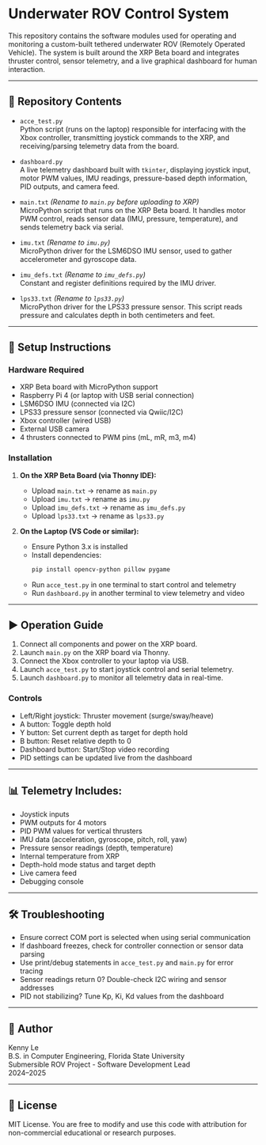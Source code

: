# Underwater ROV Control System

This repository contains the software modules used for operating and monitoring a custom-built tethered underwater ROV (Remotely Operated Vehicle). The system is built around the XRP Beta board and integrates thruster control, sensor telemetry, and a live graphical dashboard for human interaction.

---

## 📁 Repository Contents

- `acce_test.py`  
  Python script (runs on the laptop) responsible for interfacing with the Xbox controller, transmitting joystick commands to the XRP, and receiving/parsing telemetry data from the board.

- `dashboard.py`  
  A live telemetry dashboard built with `tkinter`, displaying joystick input, motor PWM values, IMU readings, pressure-based depth information, PID outputs, and camera feed.

- `main.txt` *(Rename to `main.py` before uploading to XRP)*  
  MicroPython script that runs on the XRP Beta board. It handles motor PWM control, reads sensor data (IMU, pressure, temperature), and sends telemetry back via serial.

- `imu.txt` *(Rename to `imu.py`)*  
  MicroPython driver for the LSM6DSO IMU sensor, used to gather accelerometer and gyroscope data.

- `imu_defs.txt` *(Rename to `imu_defs.py`)*  
  Constant and register definitions required by the IMU driver.

- `lps33.txt` *(Rename to `lps33.py`)*  
  MicroPython driver for the LPS33 pressure sensor. This script reads pressure and calculates depth in both centimeters and feet.

---

## 🔧 Setup Instructions

### Hardware Required
- XRP Beta board with MicroPython support
- Raspberry Pi 4 (or laptop with USB serial connection)
- LSM6DSO IMU (connected via I2C)
- LPS33 pressure sensor (connected via Qwiic/I2C)
- Xbox controller (wired USB)
- External USB camera
- 4 thrusters connected to PWM pins (mL, mR, m3, m4)

### Installation

1. **On the XRP Beta Board (via Thonny IDE):**
   - Upload `main.txt` → rename as `main.py`
   - Upload `imu.txt` → rename as `imu.py`
   - Upload `imu_defs.txt` → rename as `imu_defs.py`
   - Upload `lps33.txt` → rename as `lps33.py`

2. **On the Laptop (VS Code or similar):**
   - Ensure Python 3.x is installed
   - Install dependencies:
     ```bash
     pip install opencv-python pillow pygame
     ```
   - Run `acce_test.py` in one terminal to start control and telemetry
   - Run `dashboard.py` in another terminal to view telemetry and video

---

## ▶️ Operation Guide

1. Connect all components and power on the XRP board.
2. Launch `main.py` on the XRP board via Thonny.
3. Connect the Xbox controller to your laptop via USB.
4. Launch `acce_test.py` to start joystick control and serial telemetry.
5. Launch `dashboard.py` to monitor all telemetry data in real-time.

### Controls
- Left/Right joystick: Thruster movement (surge/sway/heave)
- A button: Toggle depth hold
- Y button: Set current depth as target for depth hold
- B button: Reset relative depth to 0
- Dashboard button: Start/Stop video recording
- PID settings can be updated live from the dashboard

---

## 📊 Telemetry Includes:
- Joystick inputs
- PWM outputs for 4 motors
- PID PWM values for vertical thrusters
- IMU data (acceleration, gyroscope, pitch, roll, yaw)
- Pressure sensor readings (depth, temperature)
- Internal temperature from XRP
- Depth-hold mode status and target depth
- Live camera feed
- Debugging console

---

## 🛠️ Troubleshooting

- Ensure correct COM port is selected when using serial communication
- If dashboard freezes, check for controller connection or sensor data parsing
- Use print/debug statements in `acce_test.py` and `main.py` for error tracing
- Sensor readings return 0? Double-check I2C wiring and sensor addresses
- PID not stabilizing? Tune Kp, Ki, Kd values from the dashboard

---

## 👤 Author

Kenny Le  
B.S. in Computer Engineering, Florida State University  
Submersible ROV Project - Software Development Lead  
2024–2025

---

## 📜 License

MIT License. You are free to modify and use this code with attribution for non-commercial educational or research purposes.


